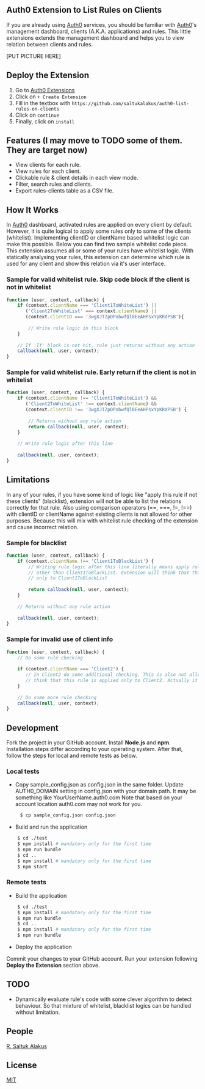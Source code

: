 ## Auth0 Extension to List Rules on Clients

If you are already using [Auth0](https://auth0.com) services, you should be familiar with [Auth0](https://auth0.com)'s 
management dashboard, clients (A.K.A. applications) and rules. This little extensions extends the management dashboard 
and helps you to view relation between clients and rules.

[PUT PICTURE HERE]

## Deploy the Extension
1. Go to [Auth0 Extensions](https://manage.auth0.com/#/extensions)
2. Click on `+ Create Extension`
3. Fill in the textbox with `https://github.com/saltukalakus/auth0-list-rules-on-clients`
4. Click on `continue`
5. Finally, click on `install`

## Features (I may move to TODO some of them. They are target now)
* View clients for each rule.
* View rules for each client.
* Clickable rule & client details in each view mode.
* Filter, search rules and clients.
* Export rules-clients table as a CSV file. 

## How It Works
In [Auth0](https://auth0.com) dashboard, activated rules are applied on every client by default. However, it is quite
logical to apply some rules only to some of the clients (whitelist). Implementing clientID or clientName based whitelist logic can make this possible. Below you can find two sample whitelist code piece. This extension assumes all or some of your rules have whitelist logic. With statically analysing your rules, this extension can determine which rule is used for any client and show this relation via it's user interface.

### Sample for valid whitelist rule. Skip code block if the client is not in whitelist

```javascript
function (user, context, callback) {
    if (context.clientName === 'Client1ToWhiteList') || 
       ('Client2ToWhiteList' === context.clientName) ||
       (context.clientID === '3wgXJTZpOPobwfQl8EeAHPsxYpKRdP5B'){
       
        // Write rule logic in this block
    }
    
    // If 'If' block is not hit, rule just returns without any action  
    callback(null, user, context);
}
```

### Sample for valid whitelist rule. Early return if the client is not in whitelist

```javascript
function (user, context, callback) {
    if (context.clientName !== 'Client1ToWhiteList') && 
       ('Client2ToWhiteList' !== context.clientName) &&
       (context.clientID !== '3wgXJTZpOPobwfQl8EeAHPsxYpKRdP5B') {
       
        // Returns without any rule action  
        return callback(null, user, context);
    }
    
    // Write rule logic after this line
    
    callback(null, user, context);
}
```

## Limitations
In any of your rules, if you have some kind of logic like "apply this rule if not these clients" (blacklist), extension will not be able to list the relations correctly for that rule. Also using comparison operators (==, ===, !=, !==) with clientID or clientName against existing clients is not allowed for other purposes. Because this will mix with whitelist rule checking of the extension and cause incorrect relation.

### Sample for blacklist
```javascript
function (user, context, callback) {
    if (context.clientName !== 'Client1ToBlackList') {
        // Writing rule logic after this line literally means apply rule to all clients 
        // other than Client1ToBlackList. Extension will think that this rule is applied
        // only to Client1ToBlackList
        
        return callback(null, user, context);
    }
    
    // Returns without any rule action 
    
    callback(null, user, context);
}
```

### Sample for invalid use of client info
```javascript
function (user, context, callback) {
    // Do some rule checking
    
    if (context.clientName === 'Client2') {
       // In Client2 do some additional checking. This is also not allowed! Extesion will 
       // think that this rule is applied only to Client2. Actually it is running for all clients.
    }
    
    // Do some more rule checking
    callback(null, user, context);
}
```

## Development
Fork the project in your GitHub account. Install <b>Node.js</b> and <b>npm</b>. Installation steps differ 
according to your operating system. After that, follow the steps for local and remote tests as below.

### Local tests
* Copy sample_config.json as config.json in the same folder. Update AUTH0_DOMAIN setting in config.json with your domain path. It may be something like YourUserName.auth0.com Note that based on your account location auth0.com may not work for you. 

```bash
     $ cp sample_config.json config.json
```

* Build and run the application

```bash
    $ cd ./test
    $ npm install # mandatory only for the first time
    $ npm run bundle
    $ cd ..
    $ npm install # mandatory only for the first time
    $ npm start
```
### Remote tests

* Build the application

```bash
    $ cd ./test
    $ npm install # mandatory only for the first time
    $ npm run bundle
    $ cd ..
    $ npm install # mandatory only for the first time
    $ npm run bundle
```

* Deploy the application

Commit your changes to your GitHub account. Run your extension following <b>Deploy the Extension</b> section above.

## TODO
* Dynamically evaluate rule's code with some clever algorithm to detect behaviour. So that mixture of whitelist, 
blacklist logics can be handled without limitation.

## People
[R. Saltuk Alakus](https://github.com/saltukalakus)

## License
[MIT](LICENSE)
